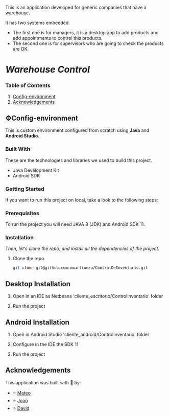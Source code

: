 This is an application developed for generic companies that have a warehouse.

It has two systems embeeded.
- The first one is for managers, it is a desktop app to add products and add appointments to control this products.
- The second one is for supervisors who are going to check the products are OK.

# _Warehouse Control_


  ### Table of Contents
  1. [Config-environment](#Config-environment)
  2. [Acknowledgements](#acknowledgements)


## ⚙Config-environment <a name="Config-environment"></a>

This is custom environment configured from scratch using **Java** and **Android Studio**.

### Built With

These are the technologies and libraries we used to build this project.

- Java Development Kit
- Android SDK

<!-- GETTING STARTED -->

### Getting Started

If you want to run this project on local, take a look to the following steps:

### Prerequisites

To run the project you will need JAVA 8 (JDK) and Android SDK 11.

### Installation 

_Then, let's clone the repo, and install all the dependencies of the project._

1. Clone the repo
   ```sh
   git clone git@github.com:mmartinezu/ControlDeInventario.git
   ```

## Desktop Installation    

1. Open in an IDE as Netbeans 'cliente_escritorio/ControlInventario' folder  

2. Run the project

## Android Installation 

1. Open in Android Studio 'cliente_android/ControlInventario' folder  

2. Configure in the IDE the SDK 11
   
3. Run the project

## Acknowledgements <a name="acknowledgements"></a>
This application was built with 💚 by:
- ⭐ [Mateo](https://github.com/mmartinezu)
- ⭐ [Joao](https://github.com/mmartinezu)
- ⭐ [David](https://github.com/mmartinezu)
